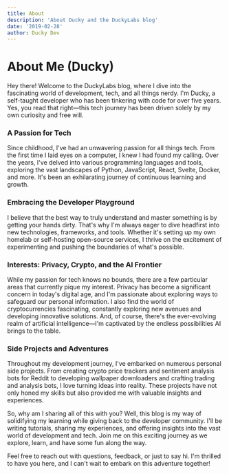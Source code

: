 ```yaml
---
title: About
description: 'About Ducky and the DuckyLabs blog'
date: '2019-02-28'
author: Ducky Dev
---
```


# About Me (Ducky)

Hey there! Welcome to the DuckyLabs blog, where I dive into the fascinating world of development, tech, and all things nerdy. I'm Ducky, a self-taught developer who has been tinkering with code for over five years. Yes, you read that right—this tech journey has been driven solely by my own curiosity and free will.

### A Passion for Tech

Since childhood, I've had an unwavering passion for all things tech. From the first time I laid eyes on a computer, I knew I had found my calling. Over the years, I've delved into various programming languages and tools, exploring the vast landscapes of Python, JavaScript, React, Svelte, Docker, and more. It's been an exhilarating journey of continuous learning and growth.

### Embracing the Developer Playground

I believe that the best way to truly understand and master something is by getting your hands dirty. That's why I'm always eager to dive headfirst into new technologies, frameworks, and tools. Whether it's setting up my own homelab or self-hosting open-source services, I thrive on the excitement of experimenting and pushing the boundaries of what's possible.

### Interests: Privacy, Crypto, and the AI Frontier

While my passion for tech knows no bounds, there are a few particular areas that currently pique my interest. Privacy has become a significant concern in today's digital age, and I'm passionate about exploring ways to safeguard our personal information. I also find the world of cryptocurrencies fascinating, constantly exploring new avenues and developing innovative solutions. And, of course, there's the ever-evolving realm of artificial intelligence—I'm captivated by the endless possibilities AI brings to the table.

### Side Projects and Adventures

Throughout my development journey, I've embarked on numerous personal side projects. From creating crypto price trackers and sentiment analysis bots for Reddit to developing wallpaper downloaders and crafting trading and analysis bots, I love turning ideas into reality. These projects have not only honed my skills but also provided me with valuable insights and experiences.

So, why am I sharing all of this with you? Well, this blog is my way of solidifying my learning while giving back to the developer community. I'll be writing tutorials, sharing my experiences, and offering insights into the vast world of development and tech. Join me on this exciting journey as we explore, learn, and have some fun along the way.

Feel free to reach out with questions, feedback, or just to say hi. I'm thrilled to have you here, and I can't wait to embark on this adventure together!


